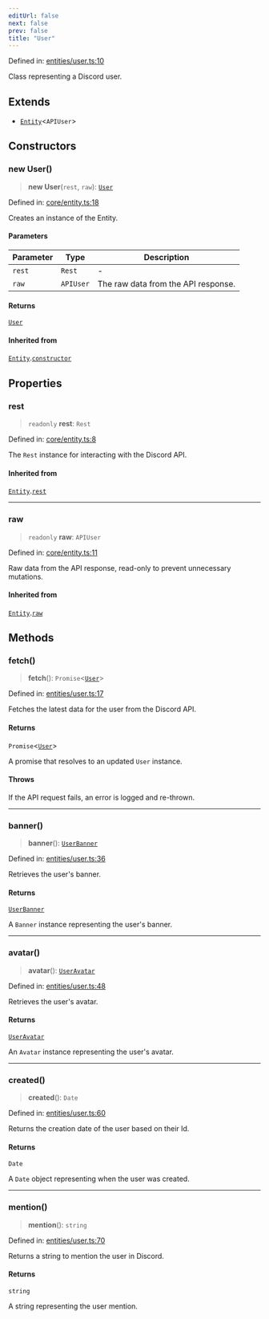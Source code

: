 ```yaml
---
editUrl: false
next: false
prev: false
title: "User"
---
```


Defined in: [entities/user.ts:10](https://github.com/KingsBeCattz/Kodkord/blob/d60ae5f731db3a8ab6bde538c1e575cda7085372/packages/classes/src/entities/user.ts#L10)

Class representing a Discord user.

## Extends

- [`Entity`](/api-classes/classes/entity/)\<`APIUser`\>

## Constructors

### new User()

> **new User**(`rest`, `raw`): [`User`](/api-classes/classes/user/)

Defined in: [core/entity.ts:18](https://github.com/KingsBeCattz/Kodkord/blob/d60ae5f731db3a8ab6bde538c1e575cda7085372/packages/classes/src/core/entity.ts#L18)

Creates an instance of the Entity.

#### Parameters

| Parameter | Type | Description |
| ------ | ------ | ------ |
| `rest` | `Rest` | - |
| `raw` | `APIUser` | The raw data from the API response. |

#### Returns

[`User`](/api-classes/classes/user/)

#### Inherited from

[`Entity`](/api-classes/classes/entity/).[`constructor`](/api-classes/classes/entity/#constructors)

## Properties

### rest

> `readonly` **rest**: `Rest`

Defined in: [core/entity.ts:8](https://github.com/KingsBeCattz/Kodkord/blob/d60ae5f731db3a8ab6bde538c1e575cda7085372/packages/classes/src/core/entity.ts#L8)

The `Rest` instance for interacting with the Discord API.

#### Inherited from

[`Entity`](/api-classes/classes/entity/).[`rest`](/api-classes/classes/entity/#rest-1)

***

### raw

> `readonly` **raw**: `APIUser`

Defined in: [core/entity.ts:11](https://github.com/KingsBeCattz/Kodkord/blob/d60ae5f731db3a8ab6bde538c1e575cda7085372/packages/classes/src/core/entity.ts#L11)

Raw data from the API response, read-only to prevent unnecessary mutations.

#### Inherited from

[`Entity`](/api-classes/classes/entity/).[`raw`](/api-classes/classes/entity/#raw-1)

## Methods

### fetch()

> **fetch**(): `Promise`\<[`User`](/api-classes/classes/user/)\>

Defined in: [entities/user.ts:17](https://github.com/KingsBeCattz/Kodkord/blob/d60ae5f731db3a8ab6bde538c1e575cda7085372/packages/classes/src/entities/user.ts#L17)

Fetches the latest data for the user from the Discord API.

#### Returns

`Promise`\<[`User`](/api-classes/classes/user/)\>

A promise that resolves to an updated `User` instance.

#### Throws

If the API request fails, an error is logged and re-thrown.

***

### banner()

> **banner**(): [`UserBanner`](/api-classes/classes/userbanner/)

Defined in: [entities/user.ts:36](https://github.com/KingsBeCattz/Kodkord/blob/d60ae5f731db3a8ab6bde538c1e575cda7085372/packages/classes/src/entities/user.ts#L36)

Retrieves the user's banner.

#### Returns

[`UserBanner`](/api-classes/classes/userbanner/)

A `Banner` instance representing the user's banner.

***

### avatar()

> **avatar**(): [`UserAvatar`](/api-classes/classes/useravatar/)

Defined in: [entities/user.ts:48](https://github.com/KingsBeCattz/Kodkord/blob/d60ae5f731db3a8ab6bde538c1e575cda7085372/packages/classes/src/entities/user.ts#L48)

Retrieves the user's avatar.

#### Returns

[`UserAvatar`](/api-classes/classes/useravatar/)

An `Avatar` instance representing the user's avatar.

***

### created()

> **created**(): `Date`

Defined in: [entities/user.ts:60](https://github.com/KingsBeCattz/Kodkord/blob/d60ae5f731db3a8ab6bde538c1e575cda7085372/packages/classes/src/entities/user.ts#L60)

Returns the creation date of the user based on their Id.

#### Returns

`Date`

A `Date` object representing when the user was created.

***

### mention()

> **mention**(): `string`

Defined in: [entities/user.ts:70](https://github.com/KingsBeCattz/Kodkord/blob/d60ae5f731db3a8ab6bde538c1e575cda7085372/packages/classes/src/entities/user.ts#L70)

Returns a string to mention the user in Discord.

#### Returns

`string`

A string representing the user mention.
